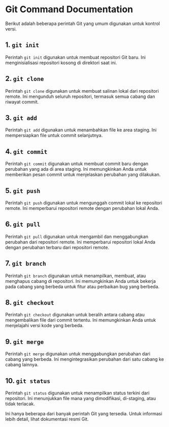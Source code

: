 # Git Command Documentation

Berikut adalah beberapa perintah Git yang umum digunakan untuk kontrol versi.

## 1. `git init`

Perintah `git init` digunakan untuk membuat repositori Git baru. Ini menginisialisasi repositori kosong di direktori saat ini.

## 2. `git clone`

Perintah `git clone` digunakan untuk membuat salinan lokal dari repositori remote. Ini mengunduh seluruh repositori, termasuk semua cabang dan riwayat commit.

## 3. `git add`

Perintah `git add` digunakan untuk menambahkan file ke area staging. Ini mempersiapkan file untuk commit selanjutnya.

## 4. `git commit`

Perintah `git commit` digunakan untuk membuat commit baru dengan perubahan yang ada di area staging. Ini memungkinkan Anda untuk memberikan pesan commit untuk menjelaskan perubahan yang dilakukan.

## 5. `git push`

Perintah `git push` digunakan untuk mengunggah commit lokal ke repositori remote. Ini memperbarui repositori remote dengan perubahan lokal Anda.

## 6. `git pull`

Perintah `git pull` digunakan untuk mengambil dan menggabungkan perubahan dari repositori remote. Ini memperbarui repositori lokal Anda dengan perubahan terbaru dari repositori remote.

## 7. `git branch`

Perintah `git branch` digunakan untuk menampilkan, membuat, atau menghapus cabang di repositori. Ini memungkinkan Anda untuk bekerja pada cabang yang berbeda untuk fitur atau perbaikan bug yang berbeda.

## 8. `git checkout`

Perintah `git checkout` digunakan untuk beralih antara cabang atau mengembalikan file dari commit tertentu. Ini memungkinkan Anda untuk menjelajahi versi kode yang berbeda.

## 9. `git merge`

Perintah `git merge` digunakan untuk menggabungkan perubahan dari cabang yang berbeda. Ini mengintegrasikan perubahan dari satu cabang ke cabang lainnya.

## 10. `git status`

Perintah `git status` digunakan untuk menampilkan status terkini dari repositori. Ini menunjukkan file mana yang dimodifikasi, di-staging, atau tidak terlacak.

Ini hanya beberapa dari banyak perintah Git yang tersedia. Untuk informasi lebih detail, lihat dokumentasi resmi Git.